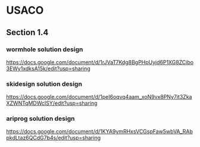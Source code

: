 # USACO

## Section 1.4

### wormhole solution design
https://docs.google.com/document/d/1rJVaT7Kdg8BgPHpUyjd6P1XG8ZCibo3EWy1xdksA15k/edit?usp=sharing

### skidesign solution design
https://docs.google.com/document/d/1peI6oqvq4aam_xoN9vx8PNy7it3ZkaXZWNTqMDWcISY/edit?usp=sharing

### ariprog solution design
https://docs.google.com/document/d/1KYA9ymRHxsVCGspFaw5wbVA_RAbpkdLtaz6QCdG7b4s/edit?usp=sharing
